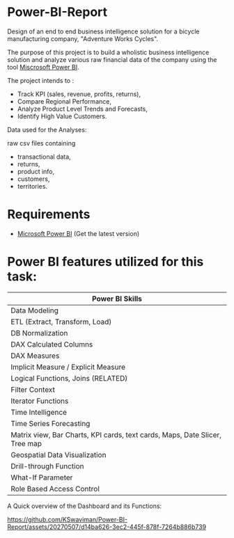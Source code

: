 # Power-BI-Report

   
Design of an end to end business intelligence solution for a bicycle manufacturing company, "Adventure Works Cycles".

The purpose of this project is to build a wholistic business intelligence solution and analyze various raw financial data of the company using the tool [Miscrosoft Power BI](https://powerbi.microsoft.com/en-in/).

The project intends to :
- Track KPI (sales, revenue, profits, returns),
- Compare Regional Performance,
- Analyze Product Level Trends and Forecasts,
- Identify High Value Customers.


Data used for the Analyses:

raw csv files containing
- transactional data,
- returns,
- product info,
- customers,
- territories.

# Requirements
- [Microsoft Power BI](https://powerbi.microsoft.com/en-in/) (Get the latest version)

# Power BI features utilized for this task:

| Power BI Skills |
|-------|
| Data Modeling |
| ETL (Extract, Transform, Load) |
| DB Normalization |
| DAX Calculated Columns |
| DAX Measures |
| Implicit Measure / Explicit Measure |
| Logical Functions, Joins (RELATED) |
| Filter Context |
| Iterator Functions |
| Time Intelligence | 
| Time Series Forecasting |
| Matrix view, Bar Charts, KPI cards, text cards, Maps, Date Slicer, Tree map |
| Geospatial Data Visualization |
| Drill-through Function | 
| What-If Parameter |
| Role Based Access Control |

A Quick overview of the Dashboard and its Functions:

https://github.com/KSwaviman/Power-BI-Report/assets/20270507/d14ba626-3ec2-445f-878f-7264b886b739


